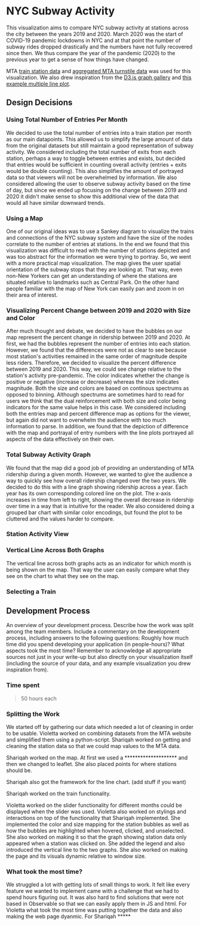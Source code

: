 # NYC Subway Activity 
This visualization aims to compare NYC subway activity at stations across the city between the years 2019 and 2020. March 2020 was the start of COVID-19 pandemic lockdowns in NYC and at that point the number of subway rides dropped drastically and the numbers have not fully recovered since then. We thus compare the year of the pandemic (2020) to the previous year to get a sense of how things have changed. 

MTA [train station data](http://web.mta.info/developers/developer-data-terms.html#data) and [aggregated MTA turnstile data](https://qri.cloud/nyc-transit-data/turnstile_daily_counts_2020) was used for this visualization. We also drew inspiration from the [D3.js graph gallery](https://www.d3-graph-gallery.com/) and [this example multiple line plot](https://bl.ocks.org/d3noob/ed0864ef6ec6af1e360917c29f4b08da).

## Design Decisions

### Using Total Number of Entries Per Month 
We decided to use the total number of entries into a train station per month as our main datapoints. This allowed us to simplify the large amount of data from the original datasets but still maintain a good representation of subway activity. We considered including the total number of exits from each station, perhaps a way to toggle between entries and exists, but decided that entries would be sufficient in counting overall activity (entries + exits would be double counting). This also simplifies the amount of portrayed data so that viewers will not be overwhelmed by information. We also considered allowing the user to observe subway activity based on the time of day, but since we ended up focusing on the change between 2019 and 2020 it didn't make sense to show this additional view of the data that would all have similar downward trends. 

### Using a Map 
One of our original ideas was to use a Sankey diagram to visualize the trains and connections of the NYC subway system and have the size of the nodes correlate to the number of entries at stations. In the end we found that this visualization was difficult to read with the number of stations depicted and was too abstract for the information we were trying to portray. So, we went with a more practical map visualization. The map gives the user spatial orientation of the subway stops that they are looking at. That way, even non-New Yorkers can get an understanding of where the stations are situated relative to landmarks such as Central Park. On the other hand people familiar with the map of New York can easily pan and zoom in on their area of interest. 

### Visualizing Percent Change between 2019 and 2020 with Size and Color
After much thought and debate, we decided to have the bubbles on our map represent the percent change in ridership between 2019 and 2020. At first, we had the bubbles represent the number of entries into each station. However, we found that the differences were not as clear to see because most station's activities remained in the same order of magnitude despite less riders. 
Therefore, we decided to visualize the percent difference between 2019 and 2020. This way, we could see change relative to the station's activity pre-pandemic. The color indicates whether the change is positive or negative (increase or decrease) whereas the size indicates magnitude. Both the size and colors are based on continous spectrums as opposed to binning. Although spectrums are sometimes hard to read for users we think that the dual reinforcement with both size and color being indicators for the same value helps in this case.
We considered including both the entries map and percent difference map as options for the viewer, but again did not want to overwhelm the audience with too much information to parse. In addition, we found that the depiction of difference with the map and portrayal of entry numbers with the line plots portrayed all aspects of the data effectively on their own.

### Total Subway Activity Graph
We found that the map did a good job of providing an understanding of MTA ridership during a given month. However, we wanted to give the audience a way to quickly see how overall ridership changed over the two years. We decided to do this with a line graph showing ridership across a year. Each year has its own corresponding colored line on the plot. The x-axis increases in time from left to right, showing the overall decrease in ridership over time in a way that is intuitive for the reader. We also considered doing a grouped bar chart with similar color encodings, but found the plot to be cluttered and the values harder to compare. 

### Station Activity View 

### Vertical Line Across Both Graphs
The vertical line across both graphs acts as an indicator for which month is being shown on the map. That way the user can easily compare what they see on the chart to what they see on the map. 

### Selecting a Train 

## Development Process 
An overview of your development process. Describe how the work was split among the team members. Include a commentary on the development process, including answers to the following questions: Roughly how much time did you spend developing your application (in people-hours)? What aspects took the most time?
Remember to acknowledge all appropriate sources not just in your write-up but also directly on your visualization itself (including the source of your data, and any example visualization you drew inspiration from).
### Time spent
>50 hours each

### Splitting the Work
We started off by gathering our data which needed a lot of cleaning in order to be usable. Violetta worked on combining datasets from the MTA website and simplified them using a python-script. Shariqah worked on getting and cleaning the station data so that we could map values to the MTA data. 

Shariqah worked on the map. At first we used a ******************** and then we changed to leaflet. She also placed points for where stations should be. 

Shariqah also got the framework for the line chart. (add stuff if you want) 

Shariqah worked on the train functionality. 

Violetta worked on the slider functionality for different months could be displayed when the slider was used. Violetta also worked on stylings and interactions on top of the functionality that Shariqah implemented. She implemented the color and size mapping for the station bubbles as well as how the bubbles are highlighted when hovered, clicked, and unselected. She also worked on making it so that the graph showing station data only appeared when a station was clicked on. She added the legend and also introduced the vertical line to the two graphs. She also worked on making the page and its visuals dynamic relative to window size. 

### What took the most time?
We struggled a lot with getting lots of small things to work. It felt like every feature we wanted to implement came with a challenge that we had to spend hours figuring out. It was also hard to find solutions that were not based in Observable so that we can easily apply them in JS and html. For Violetta what took the most time was putting together the data and also making the web page dyanmic. For Shariqah *****
